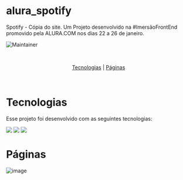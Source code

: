 # alura_spotify
Spotify -  Cópia do site. 
Um Projeto desenvolvido na #ImersãoFrontEnd promovido pela ALURA.COM nos dias 22 a 26 de janeiro. <br>

![Maintainer](https://img.shields.io/badge/License-MIT-orange)

<br>
<p align="center">
  <a href="#tecnologias">Tecnologias</a> |
  <a href="#páginas">Páginas</a>
</p>

<br>

# Tecnologias

Esse projeto foi desenvolvido com as seguintes tecnologias:

<p align="left">
<!--HTML--><img src="https://img.shields.io/badge/HTML5-E34F26?style=for-the-badge&logo=html5&logoColor=white"/></a> 
<!--CSS--><img src="https://img.shields.io/badge/CSS3-1572B6?style=for-the-badge&logo=css3&logoColor=white"/></a> 
<!--JavaScript--><img src="https://img.shields.io/badge/JavaScript-323330?style=for-the-badge&logo=javascript&logoColor=F7DF1E"></a><br>
</p>


# Páginas 

![image](https://github.com/alencarfbitalo/spotify-imersao/tree/main/src/assets/readme/img1.jpg)



